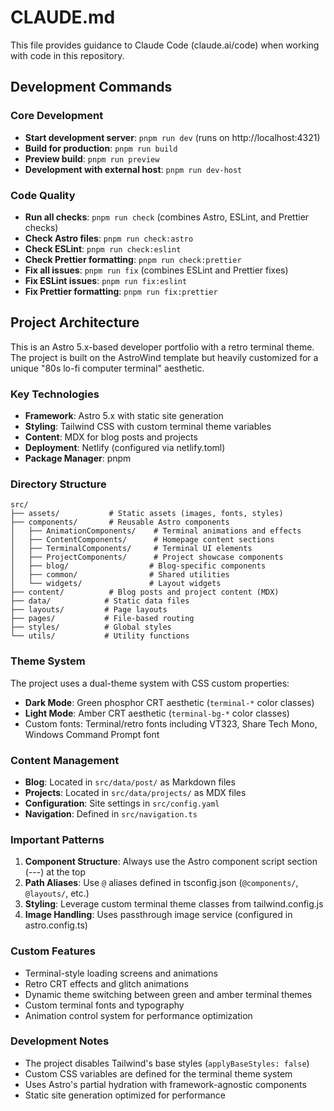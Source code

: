 # CLAUDE.md

This file provides guidance to Claude Code (claude.ai/code) when working with code in this repository.

## Development Commands

### Core Development
- **Start development server**: `pnpm run dev` (runs on http://localhost:4321)
- **Build for production**: `pnpm run build`
- **Preview build**: `pnpm run preview`
- **Development with external host**: `pnpm run dev-host`

### Code Quality
- **Run all checks**: `pnpm run check` (combines Astro, ESLint, and Prettier checks)
- **Check Astro files**: `pnpm run check:astro`
- **Check ESLint**: `pnpm run check:eslint`
- **Check Prettier formatting**: `pnpm run check:prettier`
- **Fix all issues**: `pnpm run fix` (combines ESLint and Prettier fixes)
- **Fix ESLint issues**: `pnpm run fix:eslint`
- **Fix Prettier formatting**: `pnpm run fix:prettier`

## Project Architecture

This is an Astro 5.x-based developer portfolio with a retro terminal theme. The project is built on the AstroWind template but heavily customized for a unique "80s lo-fi computer terminal" aesthetic.

### Key Technologies
- **Framework**: Astro 5.x with static site generation
- **Styling**: Tailwind CSS with custom terminal theme variables
- **Content**: MDX for blog posts and projects
- **Deployment**: Netlify (configured via netlify.toml)
- **Package Manager**: pnpm

### Directory Structure
```
src/
├── assets/           # Static assets (images, fonts, styles)
├── components/       # Reusable Astro components
│   ├── AnimationComponents/    # Terminal animations and effects
│   ├── ContentComponents/      # Homepage content sections
│   ├── TerminalComponents/     # Terminal UI elements
│   ├── ProjectComponents/      # Project showcase components
│   ├── blog/                  # Blog-specific components
│   ├── common/                # Shared utilities
│   └── widgets/               # Layout widgets
├── content/          # Blog posts and project content (MDX)
├── data/            # Static data files
├── layouts/         # Page layouts
├── pages/           # File-based routing
├── styles/          # Global styles
└── utils/           # Utility functions
```

### Theme System
The project uses a dual-theme system with CSS custom properties:
- **Dark Mode**: Green phosphor CRT aesthetic (`terminal-*` color classes)
- **Light Mode**: Amber CRT aesthetic (`terminal-bg-*` color classes)
- Custom fonts: Terminal/retro fonts including VT323, Share Tech Mono, Windows Command Prompt font

### Content Management
- **Blog**: Located in `src/data/post/` as Markdown files
- **Projects**: Located in `src/data/projects/` as MDX files
- **Configuration**: Site settings in `src/config.yaml`
- **Navigation**: Defined in `src/navigation.ts`

### Important Patterns
1. **Component Structure**: Always use the Astro component script section (---) at the top
2. **Path Aliases**: Use `@` aliases defined in tsconfig.json (`@components/`, `@layouts/`, etc.)
3. **Styling**: Leverage custom terminal theme classes from tailwind.config.js
4. **Image Handling**: Uses passthrough image service (configured in astro.config.ts)

### Custom Features
- Terminal-style loading screens and animations
- Retro CRT effects and glitch animations
- Dynamic theme switching between green and amber terminal themes
- Custom terminal fonts and typography
- Animation control system for performance optimization

### Development Notes
- The project disables Tailwind's base styles (`applyBaseStyles: false`)
- Custom CSS variables are defined for the terminal theme system
- Uses Astro's partial hydration with framework-agnostic components
- Static site generation optimized for performance